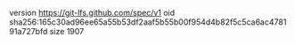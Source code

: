 version https://git-lfs.github.com/spec/v1
oid sha256:165c30ad96ee65a55b53df2aaf5b55b00f954d4b82f5c5ca6ac478191a727bfd
size 1907
